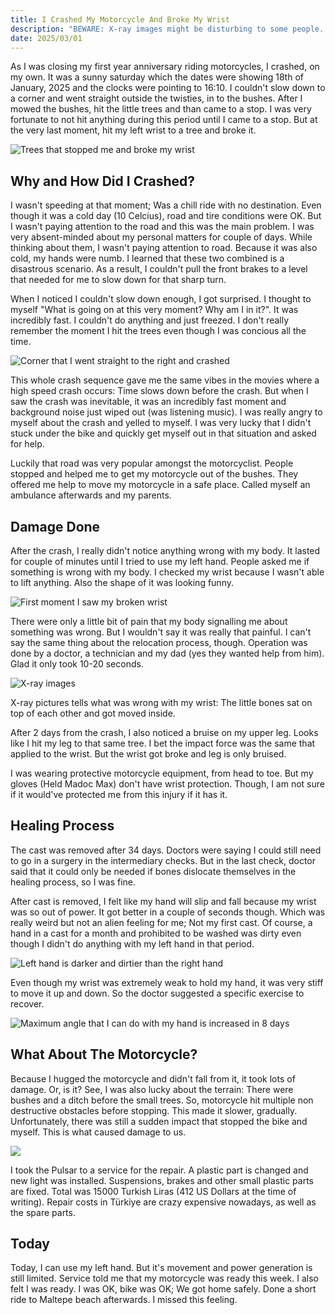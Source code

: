 ```yaml
---
title: I Crashed My Motorcycle And Broke My Wrist
description: "BEWARE: X-ray images might be disturbing to some people. Open it with that in mind."
date: 2025/03/01
---
```


As I was closing my first year anniversary riding motorcycles, I crashed, on my
own. It was a sunny saturday which the dates were showing 18th of January, 2025
and the clocks were pointing to 16:10. I couldn't slow down to a corner and went
straight outside the twisties, in to the bushes. After I mowed the bushes, hit
the little trees and than came to a stop. I was very fortunate to not hit
anything during this period until I came to a stop. But at the very last moment,
hit my left wrist to a tree and broke it.

![Trees that stopped me and broke my wrist](/posts/blog/i-crashed-my-motorcycle-and-broke-my-wrist/20250118_161357.jpg)

## Why and How Did I Crashed?

I wasn't speeding at that moment; Was a chill ride with no destination. Even
though it was a cold day (10 Celcius), road and tire conditions were OK. But I
wasn't paying attention to the road and this was the main problem. I was very
absent-minded about my personal matters for couple of days. While thinking about
them, I wasn't paying attention to road. Because it was also cold, my hands were
numb. I learned that these two combined is a disastrous scenario. As a result, I
couldn't pull the front brakes to a level that needed for me to slow down for
that sharp turn.

When I noticed I couldn't slow down enough, I got surprised. I thought to myself
"What is going on at this very moment? Why am I in it?". It was incredibly fast.
I couldn't do anything and just freezed. I don't really remember the moment I
hit the trees even though I was concious all the time.

![Corner that I went straight to the right and crashed](/posts/blog/i-crashed-my-motorcycle-and-broke-my-wrist/corner_that_i_crashed.gif)

This whole crash sequence gave me the same vibes in the movies where a high
speed crash occurs: Time slows down before the crash. But when I saw the crash
was inevitable, it was an incredibly fast moment and background noise just wiped
out (was listening music). I was really angry to myself about the crash and
yelled to myself. I was very lucky that I didn't stuck under the bike and
quickly get myself out in that situation and asked for help.

Luckily that road was very popular amongst the motorcyclist. People stopped and
helped me to get my motorcycle out of the bushes. They offered me help to move
my motorcycle in a safe place. Called myself an ambulance afterwards and my
parents.

## Damage Done

After the crash, I really didn't notice anything wrong with my body. It lasted
for couple of minutes until I tried to use my left hand. People asked me if
something is wrong with my body. I checked my wrist because I wasn't able to
lift anything. Also the shape of it was looking funny.

![First moment I saw my broken wrist](/posts/blog/i-crashed-my-motorcycle-and-broke-my-wrist/funny_looking_wrist.png)

There were only a little bit of pain that my body signalling me about something
was wrong. But I wouldn't say it was really that painful. I can't say the same
thing about the relocation process, though. Operation was done by a doctor, a
technician and my dad (yes they wanted help from him). Glad it only took 10-20
seconds.

![X-ray images](/posts/blog/i-crashed-my-motorcycle-and-broke-my-wrist/broken_bones.png)

X-ray pictures tells what was wrong with my wrist: The little bones sat on top
of each other and got moved inside.

After 2 days from the crash, I also noticed a bruise on my upper leg. Looks like
I hit my leg to that same tree. I bet the impact force was the same that applied
to the wrist. But the wrist got broke and leg is only bruised.

I was wearing protective motorcycle equipment, from head to toe. But my gloves
(Held Madoc Max) don't have wrist protection. Though, I am not sure if it
would've protected me from this injury if it has it.

## Healing Process

The cast was removed after 34 days. Doctors were saying I could still need to
go in a surgery in the intermediary checks. But in the last check, doctor said
that it could only be needed if bones dislocate themselves in the healing
process, so I was fine.

After cast is removed, I felt like my hand will slip and fall because my wrist
was so out of power. It got better in a couple of seconds though. Which
was really weird but not an alien feeling for me; Not my first cast. Of course,
a hand in a cast for a month and prohibited to be washed was dirty even though I
didn't do anything with my left hand in that period.

![Left hand is darker and dirtier than the right hand](/posts/blog/i-crashed-my-motorcycle-and-broke-my-wrist/20250221_152513.jpg)

Even though my wrist was extremely weak to hold my hand, it was very stiff to
move it up and down. So the doctor suggested a specific exercise to recover.

![Maximum angle that I can do with my hand is increased in 8 days](/posts/blog/i-crashed-my-motorcycle-and-broke-my-wrist/maximum_angles.png)

## What About The Motorcycle?

Because I hugged the motorcycle and didn't fall from it, it took lots of damage.
Or, is it? See, I was also lucky about the terrain: There were bushes and a
ditch before the small trees. So, motorcycle hit multiple non destructive
obstacles before stopping. This made it slower, gradually. Unfortunately, there
was still a sudden impact that stopped the bike and myself. This is what caused
damage to us.

![](/posts/blog/i-crashed-my-motorcycle-and-broke-my-wrist/20250125_122428.jpg)

I took the Pulsar to a service for the repair. A plastic part is changed and new
light was installed. Suspensions, brakes and other small plastic parts are
fixed. Total was 15000 Turkish Liras (412 US Dollars at the time of writing).
Repair costs in Türkiye are crazy expensive nowadays, as well as the spare
parts.

## Today

Today, I can use my left hand. But it's movement and power generation is still
limited. Service told me that my motorcycle was ready this week. I also felt I
was ready. I was OK, bike was OK; We got home safely. Done a short ride to
Maltepe beach afterwards. I missed this feeling.
